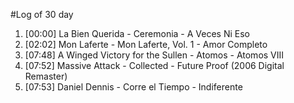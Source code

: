 #Log of 30 day

1. [00:00] La Bien Querida - Ceremonia - A Veces Ni Eso
1. [02:02] Mon Laferte - Mon Laferte, Vol. 1 - Amor Completo
1. [07:48] A Winged Victory for the Sullen - Atomos - Atomos VIII
1. [07:52] Massive Attack - Collected - Future Proof (2006 Digital Remaster)
1. [07:53] Daniel Dennis - Corre el Tiempo - Indiferente
